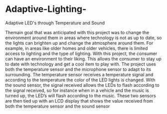 # Adaptive-Lighting-
Adaptive LED's through Temperature and Sound


Themain goal that was anticipated with this project was to change the environment around them in areas where technology
is not as up to date, so the lights can brighten up and change the atmosphere around them. For example, in areas like
older homes and older vehicles, there is limited access to lighting and the type of lighting. With this project, the
consumer can have an environment to their liking. This allows the consumer to stay up to date with technology and
get a cool item to play with. The project uses both the temperature sensor and the microphone sensor to adapt to its
surrounding. The temperature sensor receives a temperature signal and according to the temperature the color of the
LED lights is changed. With the sound sensor, the signal
received allows the LEDs to flash according to the signal
received, so for instance when in a vehicle and the music is
turned up, the LED’s will flash according to the music. These two
sensors are then tied up with an LCD display that shows the
value received from both the temperature sensor and the sound
sensor
